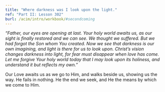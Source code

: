 ```yaml
---
title: "Where darkness was I look upon the light."
ref: "Part II: Lesson 302"
burl: /acim/intro/workbook/#secondcoming
---
```


*“Father, our eyes are opening at last. Your holy world awaits us, as our
sight is finally restored and we can see. We thought we suffered. But we
had forgot the Son whom You created. Now we see that darkness is our own
imagining, and light is there for us to look upon. Christ’s vision
changes darkness into light, for fear must disappear when love has come.
Let me forgive Your holy world today that I may look upon its holiness,
and understand it but reflects my own.”*

Our Love awaits us as we go to Him, and walks beside us, showing us the
way. He fails in nothing. He the end we seek, and He the means by which
we come to Him.

